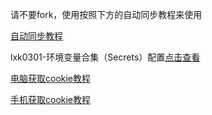 请不要fork，使用按照下方的自动同步教程来使用



[自动同步教程](https://github.com/inoyna11/jd28/blob/master/backUp/tongbu.md)






lxk0301-环境变量合集（Secrets）配置[点击查看](https://github.com/inoyna11/jd28/blob/master/githubAction.md)


[电脑获取cookie教程](https://github.com/inoyna11/jd28/blob/master/backUp/GetJdCookie2.md)


[手机获取cookie教程](https://github.com/inoyna11/jd28/blob/master/backUp/GetJdCookie3.md)
